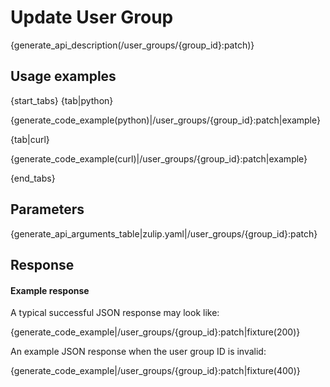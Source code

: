 # Update User Group

{generate_api_description(/user_groups/{group_id}:patch)}

## Usage examples

{start_tabs}
{tab|python}

{generate_code_example(python)|/user_groups/{group_id}:patch|example}

{tab|curl}

{generate_code_example(curl)|/user_groups/{group_id}:patch|example}

{end_tabs}

## Parameters

{generate_api_arguments_table|zulip.yaml|/user_groups/{group_id}:patch}

## Response

#### Example response

A typical successful JSON response may look like:

{generate_code_example|/user_groups/{group_id}:patch|fixture(200)}

An example JSON response when the user group ID is invalid:

{generate_code_example|/user_groups/{group_id}:patch|fixture(400)}
